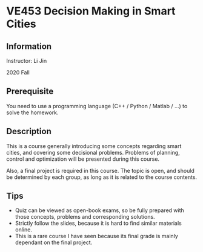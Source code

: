 # VE453 Decision Making in Smart Cities

## Information

Instructor: Li Jin

2020 Fall

## Prerequisite

You need to use a programming language (C++ / Python / Matlab / …) to solve the homework.

## Description

This is a course generally introducing some concepts regarding smart cities, and covering some decisional problems. Problems of planning, control and optimization will be presented during this course.

Also, a final project is required in this course. The topic is open, and should be determined by each group, as long as it is related to the course contents.

## Tips

- Quiz can be viewed as open-book exams, so be fully prepared with those concepts, problems and corresponding solutions.
- Strictly follow the slides, because it is hard to find similar materials online.
- This is a rare course I have seen because its final grade is mainly dependant on the final project.

